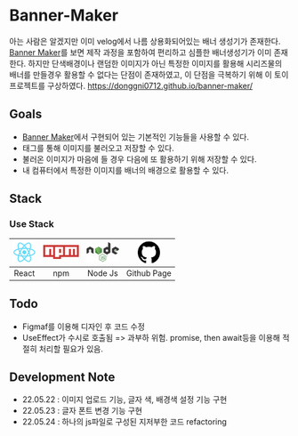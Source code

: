 # Banner-Maker

아는 사람은 알겠지만 이미 velog에서 나름 상용화되어있는 배너 생성기가 존재한다.
[Banner Maker](https://velog.io/@godori/banner-maker)를 보면 제작 과정을 포함하여 편리하고 심플한 배너생성기가 이미 존재한다. 하지만 단색배경이나 랜덤한 이미지가 아닌 특정한 이미지를 활용해 시리즈물의 배너를 만들경우 활용할 수 없다는 단점이 존재하였고, 이 단점을 극복하기 위해 이 토이프로젝트를 구상하였다.
https://donggni0712.github.io/banner-maker/

## Goals

- [Banner Maker](https://velog.io/@godori/banner-maker)에서 구현되어 있는 기본적인 기능들을 사용할 수 있다.
- 태그를 통해 이미지를 불러오고 저장할 수 있다.
- 불러온 이미지가 마음에 들 경우 다음에 또 활용하기 위해 저장할 수 있다.
- 내 컴퓨터에서 특정한 이미지를 배너의 배경으로 활용할 수 있다.

## Stack

### Use Stack

| <a href="https://ko.reactjs.org/"><img src = "./doc/img/react.png" height = 40px></a> | <a href="https://www.npmjs.com/"><img src = "./doc/img/npm.png" height = 25px></a> | <a href="https://nodejs.org/ko/https://nodejs.org/ko/"><img src="./doc/img/nodejs.png" height= 35px></a> | <a href="https://pages.github.com/"><img src="./doc/img/github.png" height=40px></a> |
| :-----------------------------------------------------------------------------------: | :--------------------------------------------------------------------------------: | :------------------------------------------------------------------------------------------------------: | :----------------------------------------------------------------------------------: |
|                                         React                                         |                                        npm                                         |                                                 Node Js                                                  |                                     Github Page                                      |

## Todo

- Figmaf를 이용해 디자인 후 코드 수정
- UseEffect가 수시로 호출됨 => 과부하 위험. promise, then await등을 이용해 적절히 처리할 필요가 있음.

## Development Note

- 22.05.22 : 이미지 업로드 기능, 글자 색, 배경색 설정 기능 구현
- 22.05.23 : 글자 폰트 변경 기능 구현
- 22.05.24 : 하나의 js파일로 구성된 지저부한 코드 refactoring
